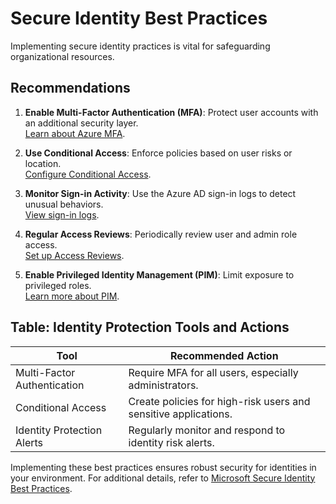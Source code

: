 # Secure Identity Best Practices

Implementing secure identity practices is vital for safeguarding organizational resources.

## Recommendations
1. **Enable Multi-Factor Authentication (MFA)**: Protect user accounts with an additional security layer.  
   [Learn about Azure MFA](https://learn.microsoft.com/entra/identity/authentication/concept-mfa-howitworks?WT.mc_id=%3Fwt.mc_id%3Dstudentamb_260352).

2. **Use Conditional Access**: Enforce policies based on user risks or location.  
   [Configure Conditional Access](https://learn.microsoft.com/entra/identity/conditional-access/?WT.mc_id=%3Fwt.mc_id%3Dstudentamb_260352).

3. **Monitor Sign-in Activity**: Use the Azure AD sign-in logs to detect unusual behaviors.  
   [View sign-in logs](https://learn.microsoft.com/entra/identity/monitoring-health/concept-sign-ins?WT.mc_id=%3Fwt.mc_id%3Dstudentamb_260352).

4. **Regular Access Reviews**: Periodically review user and admin role access.  
   [Set up Access Reviews](https://learn.microsoft.com/entra/id-governance/access-reviews-overview?WT.mc_id=%3Fwt.mc_id%3Dstudentamb_260352).

5. **Enable Privileged Identity Management (PIM)**: Limit exposure to privileged roles.  
   [Learn more about PIM](https://learn.microsoft.com/entra/id-governance/privileged-identity-management/?WT.mc_id=%3Fwt.mc_id%3Dstudentamb_260352).

## Table: Identity Protection Tools and Actions
| **Tool**                  | **Recommended Action**                                                                                   |
|---------------------------|----------------------------------------------------------------------------------------------------------|
| Multi-Factor Authentication | Require MFA for all users, especially administrators.                                                   |
| Conditional Access         | Create policies for high-risk users and sensitive applications.                                         |
| Identity Protection Alerts | Regularly monitor and respond to identity risk alerts.                                                  |

Implementing these best practices ensures robust security for identities in your environment. For additional details, refer to [Microsoft Secure Identity Best Practices](https://learn.microsoft.com/azure/security/fundamentals/identity-management-best-practices?WT.mc_id=%3Fwt.mc_id%3Dstudentamb_260352).